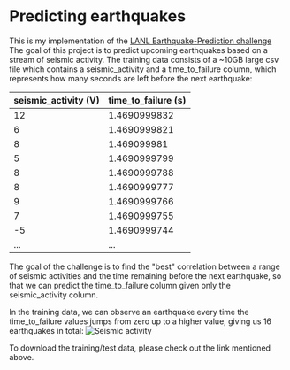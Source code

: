 # Predicting earthquakes

This is my implementation of the [LANL Earthquake-Prediction challenge](https://www.kaggle.com/c/LANL-Earthquake-Prediction/discussion) 
The goal of this project is to predict upcoming earthquakes based on a stream of seismic activity. The training data consists of a ~10GB
large csv file which contains a seismic_activity and a time_to_failure column, which represents how many seconds are 
left before the next earthquake:

seismic_activity (V) | time_to_failure (s)
------------ | -------------
12 |	1.4690999832
6	| 1.4690999821
8	| 1.469099981
5	| 1.4690999799
8	| 1.4690999788
8	| 1.4690999777
9	| 1.4690999766
7	| 1.4690999755
-5 | 	1.4690999744
... | ...

The goal of the challenge is to find the "best" correlation between a range of seismic activities and the time remaining before 
the next earthquake, so that we can predict the time_to_failure column given only the seismic_activity column.

In the training data, we can observe an earthquake every time the time_to_failure values jumps from zero up to a higher value, giving us 16 earthquakes in total:
![Seismic activity](https://github.com/phillikus/earthquake_predictions/blob/master/plots/summary.png)

To download the training/test data, please check out the link mentioned above.

